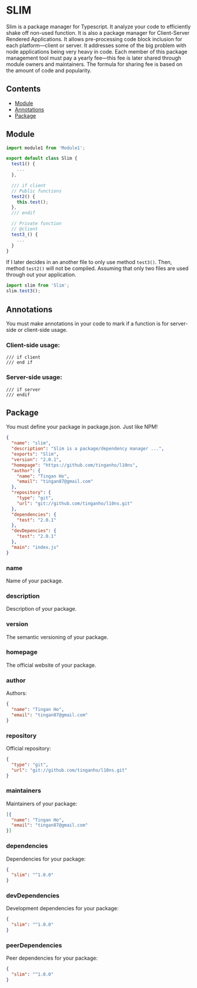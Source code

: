 SLIM
====

Slim is a package manager for Typescript. It analyze your code to efficiently shake off non-used function. It is also a package manager for Client-Server Rendered Applications. It allows pre-processing code block inclusion for each platform—client or server. It addresses some of the big problem with node applications being very heavy in code. Each member of this package management tool must pay a yearly fee—this fee is later shared through module owners and maintainers. The formula for sharing fee is based on the amount of code and popularity.

## Contents
 * [Module](#module)
 * [Annotations](#annotations)
 * [Package](#package)

## Module
```javascript
import module1 from 'Module1';

export default class Slim {
  test1() {
    ...
  },

  /// if client
  // Public functions
  test2() {
    this.test();
  },
  /// endif

  // Private function
  // @client
  test3_() {
    ...
  }
}
```

If I later decides in an another file to only use method `test3()`. Then, method `test2()` will not be compiled. Assuming that only two files are used through out your application.

```javascript
import slim from 'Slim';
slim.test3();
```

## Annotations
You must make annotations in your code to mark if a function is for server-side or client-side usage.

### Client-side usage:
```
/// if client
/// end if
```

### Server-side usage:
```
/// if server
/// endif
```

## Package
You must define your package in package.json. Just like NPM!
```json
{
  "name": "slim",
  "description": "Slim is a package/dependency manager ...",
  "exports": "Slim",
  "version": "2.0.1",
  "homepage": "https://github.com/tinganho/l10ns",
  "author": {
    "name": "Tingan Ho",
    "email": "tingan87@gmail.com"
  },
  "repository": {
    "type": "git",
    "url": "git://github.com/tinganho/l10ns.git"
  },
  "dependencies": {
    "test": "2.0.1"
  },
  "devDepencies": {
    "test": "2.0.1"
  },
  "main": "index.js"
}
```

### name
Name of your package.

### description
Description of your package.

### version
The semantic versioning of your package.

### homepage
The official website of your package.

### author
Authors:

```json
{
  "name": "Tingan Ho",
  "email": "tingan87@gmail.com"
}
```

### repository
Official repository:
```json
{
  "type": "git",
  "url": "git://github.com/tinganho/l10ns.git"
}
```

### maintainers
Maintainers of your package:
```json
[{
  "name": "Tingan Ho",
  "email": "tingan87@gmail.com"
}]
```

### dependencies
Dependencies for your package:
```json
{
  "slim": "^1.0.0"
}
```

### devDependencies
Development dependencies for your package:
```json
{
  "slim": "^1.0.0"
}
```

### peerDependencies
Peer dependencies for your package:
```json
{
  "slim": "^1.0.0"
}
```
